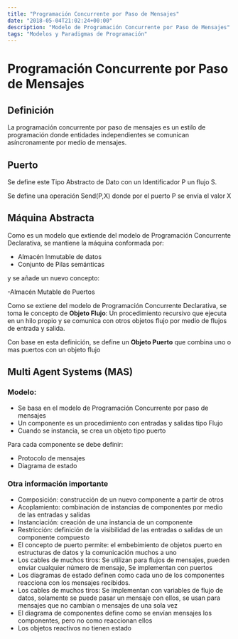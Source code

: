 ```yaml
---
title: "Programación Concurrente por Paso de Mensajes"
date: "2018-05-04T21:02:24+00:00"
description: "Modelo de Programación Concurrente por Paso de Mensajes"
tags: "Modelos y Paradigmas de Programación"
---
```

# Programación Concurrente por Paso de Mensajes

## Definición

La programación concurrente por paso de mensajes es un estilo de programación donde entidades independientes se comunican asíncronamente por medio de mensajes.

## Puerto
Se define este Tipo Abstracto de Dato con un Identificador P un flujo S.

Se define una operación Send(P,X) donde por el puerto P se envía el valor X

## Máquina Abstracta

Como es un modelo que extiende del modelo de Programación Concurrente Declarativa, se mantiene la máquina conformada por:

- Almacén Inmutable de datos
- Conjunto de Pilas semánticas

y se añade un nuevo concepto:

-Almacén Mutable de Puertos

Como se extiene del modelo de Programación Concurrente Declarativa, se toma le concepto de **Objeto Flujo**: Un procedimiento recursivo que ejecuta en un hilo propio y se comunica con otros objetos flujo por medio de flujos de entrada y salida.

Con base en esta definición, se define un **Objeto Puerto** que combina uno o mas puertos con un objeto flujo

## Multi Agent Systems (MAS)

### Modelo:

- Se basa en el modelo de Programación Concurrente por paso de mensajes
- Un componente es un procedimiento con entradas y salidas tipo Flujo 
- Cuando se instancia, se crea un objeto tipo puerto

Para cada componente se debe definir:

- Protocolo de mensajes
- Diagrama de estado

### Otra información importante
- Composición: construcción de un nuevo componente a partir de otros
- Acoplamiento: combinación de instancias de componentes por medio de las entradas y salidas
- Instanciación: creación de una instancia de un componente
- Restricción: definición de la visibilidad de las entradas o salidas de un componente compuesto
- El concepto de puerto permite: el embebimiento de objetos puerto en estructuras de datos y la comunicación muchos a uno
- Los cables de muchos tiros: Se utilizan para flujos de mensajes, pueden enviar cualquier número de mensaje, Se implementan con puertos
- Los diagramas de estado definen como cada uno de  los componentes reacciona con los mensajes recibidos.
- Los cables de muchos tiros: Se implementan con variables de flujo de datos, solamente se puede pasar un mensaje con ellos, se usan para mensajes que no cambian o mensajes de una sola vez
- El diagrama de componentes define como se envían mensajes los componentes, pero no como reaccionan ellos
- Los objetos reactivos no tienen estado

